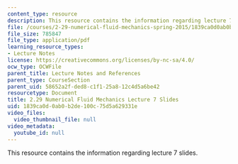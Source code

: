 ```yaml
---
content_type: resource
description: This resource contains the information regarding lecture 7 slides.
file: /courses/2-29-numerical-fluid-mechanics-spring-2015/1839ca0d0ab0b2de100c75d5a629331e_MIT2_29S15_Lecture7.pdf
file_size: 785847
file_type: application/pdf
learning_resource_types:
- Lecture Notes
license: https://creativecommons.org/licenses/by-nc-sa/4.0/
ocw_type: OCWFile
parent_title: Lecture Notes and References
parent_type: CourseSection
parent_uid: 58652a2f-ded8-c1f1-25a8-12c4d5a6be42
resourcetype: Document
title: 2.29 Numerical Fluid Mechanics Lecture 7 Slides
uid: 1839ca0d-0ab0-b2de-100c-75d5a629331e
video_files:
  video_thumbnail_file: null
video_metadata:
  youtube_id: null
---
```

This resource contains the information regarding lecture 7 slides.